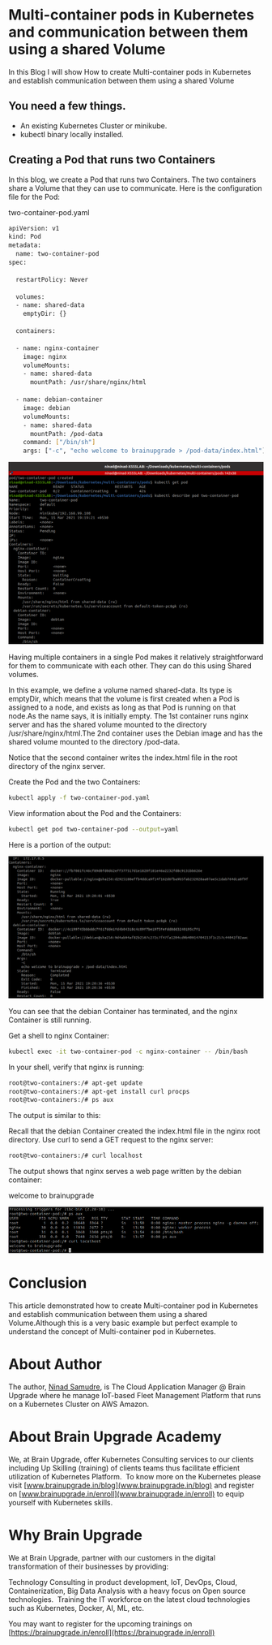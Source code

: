 # Multi-container pods in Kubernetes and communication between them using a shared Volume

In this Blog I will show How to create Multi-container pods in Kubernetes and establish communication between them using a shared Volume

## You need a few things.

- An existing Kubernetes Cluster or minikube.
- kubectl binary locally installed.

## Creating a Pod that runs two Containers 

In this blog, we create a Pod that runs two Containers. The two containers share a Volume that they can use to communicate. Here is the configuration file for the Pod:

two-container-pod.yaml

```sh
apiVersion: v1
kind: Pod
metadata:
  name: two-container-pod
spec:

  restartPolicy: Never

  volumes:
  - name: shared-data
    emptyDir: {}

  containers:

  - name: nginx-container
    image: nginx
    volumeMounts:
    - name: shared-data
      mountPath: /usr/share/nginx/html

  - name: debian-container
    image: debian
    volumeMounts:
    - name: shared-data
      mountPath: /pod-data
    command: ["/bin/sh"]
    args: ["-c", "echo welcome to brainupgrade > /pod-data/index.html"]
```

![Pod](./pod-created.png)

Having multiple containers in a single Pod makes it relatively straightforward for them to communicate with each other. They can do this using Shared volumes.

In this example, we define a volume named shared-data. Its type is emptyDir, which means that the volume is first created when a Pod is assigned to a node, and exists as long as that Pod is running on that node.As the name says, it is initially empty. The 1st container runs nginx server and has the shared volume mounted to the directory /usr/share/nginx/html.The 2nd container uses the Debian image and has the shared volume mounted to the directory /pod-data. 

Notice that the second container writes the index.html file in the root directory of the nginx server.

Create the Pod and the two Containers:
```sh
kubectl apply -f two-container-pod.yaml
```
View information about the Pod and the Containers:
```sh
kubectl get pod two-container-pod --output=yaml
```
Here is a portion of the output:

![Container](./Container-terminate.png)

You can see that the debian Container has terminated, and the nginx Container is still running.

Get a shell to nginx Container:
```sh
kubectl exec -it two-container-pod -c nginx-container -- /bin/bash
```
In your shell, verify that nginx is running:
```sh
root@two-containers:/# apt-get update
root@two-containers:/# apt-get install curl procps
root@two-containers:/# ps aux
```
The output is similar to this:

Recall that the debian Container created the index.html file in the nginx root directory. Use curl to send a GET request to the nginx server:
```sh
root@two-containers:/# curl localhost
```
The output shows that nginx serves a web page written by the debian container:

welcome to brainupgrade

![output](./Output.png)


# Conclusion
This article demonstrated how to create Multi-container pod in Kubernetes and establish communication between them using a shared Volume.Although this is a very basic example but perfect example to understand the concept of Multi-container pod in Kubernetes.


# About Author

The author, [Ninad Samudre](https://www.linkedin.com/in/ninad-samudre-19439b1a5/), is The Cloud Application Manager @ Brain Upgrade where he manage IoT-based Fleet Management Platform that runs on a Kubernetes Cluster on AWS Amazon.

# About Brain Upgrade Academy

We, at Brain Upgrade, offer Kubernetes Consulting services to our clients including Up Skilling (training) of clients teams thus facilitate efficient utilization of Kubernetes Platform.  To know more on the Kubernetes please visit [www.brainupgrade.in/blog](www.brainupgrade.in/blog) and register on [www.brainupgrade.in/enroll](www.brainupgrade.in/enroll) to equip yourself with Kubernetes skills.

# Why Brain Upgrade

We at Brain Upgrade, partner with our customers in the digital transformation of their businesses by providing: 

Technology Consulting in product development, IoT, DevOps, Cloud, Containerization, Big Data Analysis with a heavy focus on Open source technologies. 
Training the IT workforce on the latest cloud technologies such as Kubernetes, Docker, AI, ML, etc. 

You may want to register for the upcoming trainings on [https://brainupgrade.in/enroll](https://brainupgrade.in/enroll)